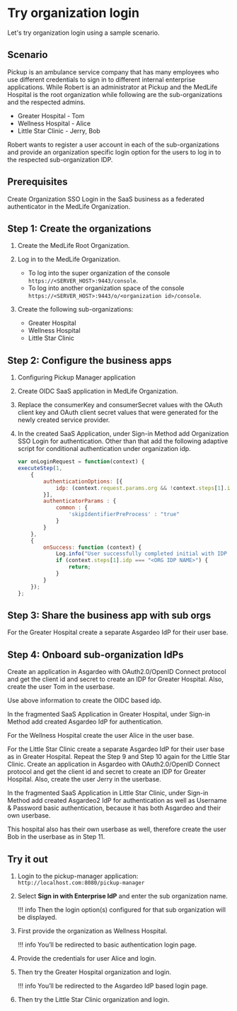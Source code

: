 # Try organization login

Let's try organization login using a sample scenario.

## Scenario

Pickup is an ambulance service company that has many employees who use different credentials to sign in to different internal enterprise applications. While Robert is an administrator at Pickup and the MedLife Hospital is the root organization while following are the sub-organizations and the respected admins.

-   Greater Hospital - Tom
-   Wellness Hospital - Alice
-   Little Star Clinic - Jerry, Bob 

Robert wants to register a user account in each of the sub-organizations and provide an organization specific login option for the users to log in to the respected sub-organization IDP.

## Prerequisites

Create Organization SSO Login in the SaaS business as a federated authenticator in the MedLife Organization.

## Step 1: Create the organizations

1.  Create the MedLife Root Organization.
2.  Log in to the MedLife Organization.
    -   To log into the super organization of the console `https://<SERVER_HOST>:9443/console`.
    -   To log into another organization space of the console `https://<SERVER_HOST>:9443/o/<organization id>/console`.
3.  Create the following sub-organizations:

    -   Greater Hospital
    -   Wellness Hospital
    -   Little Star Clinic

## Step 2: Configure the business apps

1.  Configuring Pickup Manager application
2.  Create OIDC SaaS application in MedLife Organization.

3.  Replace the consumerKey and consumerSecret values with the OAuth client key and OAuth client secret values that were generated for the newly created service provider.
4.  In the created SaaS Application, under Sign-in Method add Organization SSO Login for authentication. Other than that add the following adaptive script for conditional authentication under organization idp.

    ``` js
    var onLoginRequest = function(context) {
    executeStep(1,
        {
            authenticationOptions: [{
                idp: (context.request.params.org && !context.steps[1].idp) ? "<ORG IDP NAME>" : context.steps[1].idp
            }],
            authenticatorParams : {
                common : {
                    'skipIdentifierPreProcess' : "true"
                }
            }
        },
        {
            onSuccess: function (context) {
                Log.info("User successfully completed initial with IDP : " + context.steps[1].idp);
                if (context.steps[1].idp === "<ORG IDP NAME>") {
                    return;
                }
            }
        });
    };
    ```
## Step 3: Share the business app with sub orgs

For the Greater Hospital create a separate Asgardeo IdP for their user base. 

## Step 4: Onboard sub-organization IdPs

Create an application in Asgardeo with OAuth2.0/OpenID Connect protocol and get the client id and secret to create an IDP for Greater Hospital. Also, create the user Tom in the userbase.

Use above information to create the OIDC based idp.

In the fragmented SaaS Application in Greater Hospital, under Sign-in Method add created Asgardeo IdP for authentication.

For the Wellness Hospital create the user Alice in the user base.

For the Little Star Clinic create a separate Asgardeo IdP for their user base as in Greater Hospital. Repeat the Step 9 and Step 10 again for the Little Star Clinic. Create an application in Asgardeo with OAuth2.0/OpenID Connect protocol and get the client id and secret to create an IDP for Greater Hospital. Also, create the user Jerry in the userbase.

In the fragmented SaaS Application in Little Star Clinic, under Sign-in Method add created Asgardeo2 IdP for authentication as well as Username & Password basic authentication, because it has both Asgardeo and their own userbase.

This hospital also has their own userbase as well, therefore create the user Bob in the userbase as in Step 11.

## Try it out

1.  Login to the pickup-manager application: `http://localhost.com:8080/pickup-manager`
2.  Select **Sign in with Enterprise IdP** and enter the sub organization name. 

    !!! info
        Then the login option(s) configured for that sub organization will be displayed.

3.  First provide the organization as Wellness Hospital. 

    !!! info
        You’ll be redirected to basic authentication login page. 

4.  Provide the credentials for user Alice and login.

5.  Then try the Greater Hospital organization and login. 

    !!! info
        You’ll be redirected to the Asgardeo IdP based login page.

6.  Then try the Little Star Clinic organization and login.

